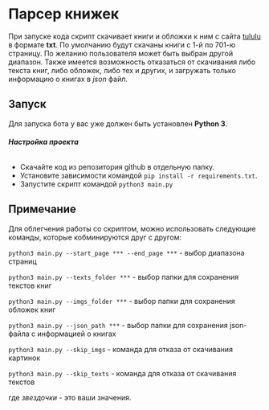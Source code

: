 #  Парсер книжек #

При запуске кода скрипт скачивает книги и обложки к ним с сайта [tululu](https://tululu.org/) в формате __txt__. По умолчанию будут скачаны книги с 1-й по 701-ю страницу. По желанию пользователя может быть выбран другой диапазон. Также имеется возможность отказаться от скачивания либо текста книг, либо обложек, либо тех и других, и загружать только информацию о книгах в _json_ файл.

## Запуск

Для запуска бота у вас уже должен быть установлен __Python 3__.

###### **Настройка проекта**
- Скачайте код из репозитория github в отдельную папку.
- Установите зависимости командой `pip install -r requirements.txt`.
- Запустите скрипт командой `python3 main.py` 

## Примечание

Для облегчения работы со скриптом, можно использовать следующие команды, которые кобминируются друг с другом:

`python3 main.py --start_page *** --end_page ***` - выбор диапазона страниц

`python3 main.py --texts_folder ***` - выбор папки для сохранения текстов книг

`python3 main.py --imgs_folder ***` - выбор папки для сохранения обложек книг

`python3 main.py --json_path ***` - выбор папки для сохранения json-файла с информацией о книгах

`python3 main.py --skip_imgs` - команда для отказа от скачивания картинок

`python3 main.py --skip_texts` - команда для отказа от скачивания текстов

где _звездочки_ - это ваши значения.
